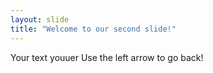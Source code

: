 ```yaml
---
layout: slide
title: "Welcome to our second slide!"
---
```

Your text youuer
Use the left arrow to go back!
